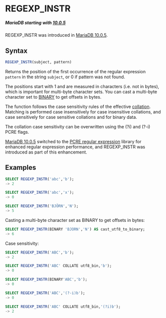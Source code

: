 # REGEXP_INSTR

##### MariaDB starting with [10.0.5](/kb/en/mariadb-1005-release-notes/)

REGEXP_INSTR was introduced in [MariaDB 10.0.5](/kb/en/mariadb-1005-release-notes/).

## Syntax

```sql
REGEXP_INSTR(subject, pattern)
```

Returns the position of the first occurrence of the regular expression `pattern` in the string `subject`, or 0 if pattern was not found.

The positions start with 1 and are measured in characters (i.e. not in bytes), which is important for multi-byte character sets. You can cast a multi-byte character set to [BINARY](/columns-storage-engines-and-plugins/data-types/string-data-types/binary) to get offsets in bytes.

The function follows the case sensitivity rules of the effective [collation](/kb/en/data-types-character-sets-and-collations/). Matching is performed case insensitively for case insensitive collations, and case sensitively for case sensitive collations and for binary data.

The collation case sensitivity can be overwritten using the (?i) and (?-i) PCRE flags.

[MariaDB 10.0.5](/kb/en/mariadb-1005-release-notes/) switched to the [PCRE regular expression](/kb/en/pcre-regular-expressions/) library for enhanced regular expression performance, and REGEXP_INSTR was introduced as part of this enhancement.

## Examples

```sql
SELECT REGEXP_INSTR('abc','b');
-> 2

SELECT REGEXP_INSTR('abc','x');
-> 0

SELECT REGEXP_INSTR('BJÖRN','N');
-> 5
```

Casting a multi-byte character set as BINARY to get offsets in bytes:

```sql
SELECT REGEXP_INSTR(BINARY 'BJÖRN','N') AS cast_utf8_to_binary;
-> 6
```

Case sensitivity:

```sql
SELECT REGEXP_INSTR('ABC','b');
-> 2

SELECT REGEXP_INSTR('ABC' COLLATE utf8_bin,'b');
-> 0

SELECT REGEXP_INSTR(BINARY'ABC','b');
-> 0

SELECT REGEXP_INSTR('ABC','(?-i)b');
-> 0

SELECT REGEXP_INSTR('ABC' COLLATE utf8_bin,'(?i)b');
-> 2
```